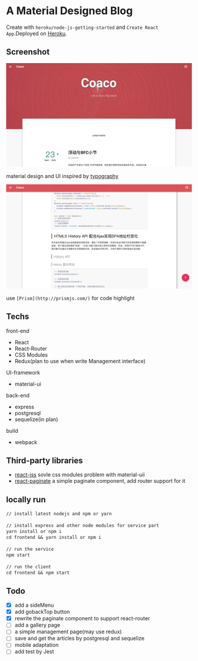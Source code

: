 # A Material Designed Blog

Create with `heroku/node-js-getting-started` and `Create React App`.Deployed on [Heroku](https://heroku.com).

## Screenshot

![](./doc/img/home.jpg)

material design and UI inspired by [typography](http://typography-themexpose.blogspot.com/)

![](./doc/img/article.jpg)

use `[Prism](http://prismjs.com/)` for code highlight

## Techs

front-end

* React
* React-Router
* CSS Modules
* Redux(plan to use when write Management interface)

UI-framework

* material-ui

back-end

* express
* postgresql
* sequelize(in plan)

build

* webpack

## Third-party libraries

* [react-jss](https://github.com/cssinjs/react-jss) sovle css modules problem with material-uii
* [react-paginate](https://github.com/AdeleD/react-paginate) a simple paginate component, add router support for it

## locally run

```
// install latest nodejs and npm or yarn

// install express and other node modules for service part
yarn install or npm i
cd frontend && yarn install or npm i

// run the service
npm start

// run the client
cd frontend && npm start
```

## Todo

* [x] add a sideMenu
* [x] add gobackTop button
* [x] rewrite the paginate component to support react-router
* [ ] add a gallery page
* [ ] a simple management page(may use redux)
* [ ] save and get the articles by postgresql and sequelize
* [ ] mobile adaptation
* [ ] add test by Jest
